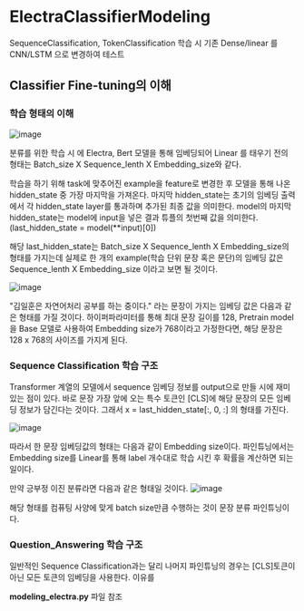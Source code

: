 # ElectraClassifierModeling
SequenceClassification, TokenClassification 학습 시 기존 Dense/linear 를 CNN/LSTM 으로 변경하여 테스트

## Classifier Fine-tuning의 이해
### 학습 형태의 이해
![image](https://user-images.githubusercontent.com/45644085/169961080-1e8f3f67-cbbb-4a3c-84d9-59b0bb02e322.png)

분류를 위한 학습 시 에 Electra, Bert 모델을 통해 임베딩되어 Linear 를 태우기 전의 형태는 Batch_size X Sequence_lenth X Embedding_size와 같다.

학습을 하기 위해 task에 맞추어진 example을 feature로 변경한 후 모델을 통해 나온 hidden_state 중 가장 마지막을 가져온다.
마지막 hidden_state는 초기의 임베딩 출력에서 각 hidden_state layer를 통과하며 추가된 최종 값을 의미한다. 
model의 마지막 hidden_state는 model에 input을 넣은 결과 튜플의 첫번째 값을 의미한다. (last_hidden_state = model(**input)[0])

해당 last_hidden_state는 Batch_size X Sequence_lenth X Embedding_size의 형태를 가지는데 실제로 한 개의 example(학습 단위 문장 혹은 문단)의 임베딩 값은 Sequence_lenth X Embedding_size 이라고 보면 될 것이다. 

![image](https://user-images.githubusercontent.com/45644085/169961793-b92431c2-2a79-4ac2-8e1b-248b09b54ec3.png)

"김일훈은 자연어처리 공부를 하는 중이다." 라는 문장이 가지는 임베딩 값은 다음과 같은 형태를 가질 것이다.
하이퍼파라미터를 통해 최대 문장 길이를 128, Pretrain model을 Base 모델로 사용하여 Embedding size가 768이라고 가정한다면, 
해당 문장은 128 x 768의 사이즈를 가지게 된다.


### Sequence Classification 학습 구조
Transformer 계열의 모델에서 sequence 임베딩 정보를 output으로 만들 시에 재미있는 점이 있다.
바로 문장 가장 앞에 오는 특수 토큰인 [CLS]에 해당 문장의 모든 임베딩 정보가 담긴다는 것이다. 
그래서 x = last_hidden_state[:, 0, :] 의 형태를 가진다.

![image](https://user-images.githubusercontent.com/45644085/169959711-e4f05225-6422-4861-b194-4b10b2af27d8.png)

따라서 한 문장 임베딩값의 형태는 다음과 같이 Embedding size이다.
파인튜닝에서는 Embedding size를 Linear를 통해 label 개수대로 학습 시킨 후 확률을 계산하면 되는 일이다.

만약 긍부정 이진 분류라면 다음과 같은 형태일 것이다.
![image](https://user-images.githubusercontent.com/45644085/169960741-34d3e0f4-44e0-4ee7-b370-403df899235d.png)

해당 형태를 컴퓨팅 사양에 맞게 batch size만큼 수행하는 것이 문장 분류 파인튜닝이다. 

### Question_Answering 학습 구조
일반적인 Sequence Classification과는 달리 나머지 파인튜닝의 경우는 [CLS]토큰이 아닌 모든 토큰의 임베딩을 사용한다.
이유를 

**modeling_electra.py** 파일 참조
